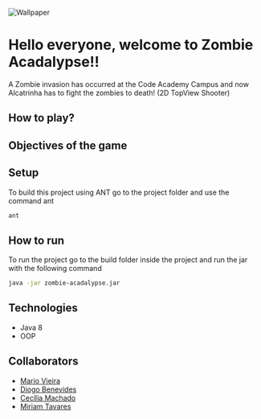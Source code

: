 <p align="center">

  ![Wallpaper](https://user-images.githubusercontent.com/47696178/146576421-708b4b17-17ec-48b0-9eb5-8eca19d374f6.jpg)
  
</p>

  # Hello everyone, welcome to Zombie Acadalypse!!
  A Zombie invasion has occurred at the Code Academy Campus and now Alcatrinha has to fight the zombies to death! (2D TopView Shooter)

  ## How to play?
  
  
  ## Objectives of the game
 
 
  ## Setup
  To build this project using ANT go to the project folder and use the command ant
  ```bash
  ant

  ```
  ## How to run
  To run the project go to the build folder inside the project and run the jar with the following command
   ```bash
  java -jar zombie-acadalypse.jar 
  ```
  
  ## Technologies
  + Java 8
  + OOP
    
 ## Collaborators
  + [Mario Vieira](https://github.com/MarioWork)
  + [Diogo Benevides](https://github.com/diogoben)
  + [Cecília Machado](https://github.com/ceciliapm13)
  + [Miriam Tavares](https://github.com/Miriam-Crispim)
